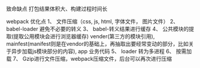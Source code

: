 致命缺点
打包结果体积大、构建过程时间长

webpack 优化点
1、 文件压缩（css, js, html, 字体文件， 图片文件）
2、 babel-loader 避免不必要的转义
3、 babel-转义结果进行缓存
4、 公共模块的提取(提取公用模块会进行浏览器缓存)
    vender(第三方的模块引用),
    mainfest(manifest则是在vendor的基础上，再抽取出要经常变动的部分，比如关于异步加载js模块部分的内容),
    app 业务代码
5、 loader 转为多进程
6、 按需加载
7、 Gzip进行文件压缩，webpack压缩文件，后台可以再次进行压缩
